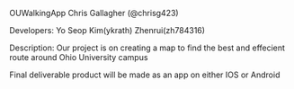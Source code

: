 OUWalkingApp
Chris Gallagher (@chrisg423)

Developers:
Yo Seop Kim(ykrath)
Zhenrui(zh784316)

Description:
Our project is on creating a map to find the best and effecient route around Ohio University campus

Final deliverable product will be made as an app on either IOS or Android

